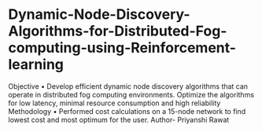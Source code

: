 # Dynamic-Node-Discovery-Algorithms-for-Distributed-Fog-computing-using-Reinforcement-learning
Objective • Develop efficient dynamic node discovery algorithms that can operate in distributed fog computing environments. Optimize the algorithms for low latency, minimal resource consumption and high reliability Methodology • Performed cost calculations on a 15-node network to find lowest cost and most optimum for the user. 
Author- Priyanshi Rawat 
